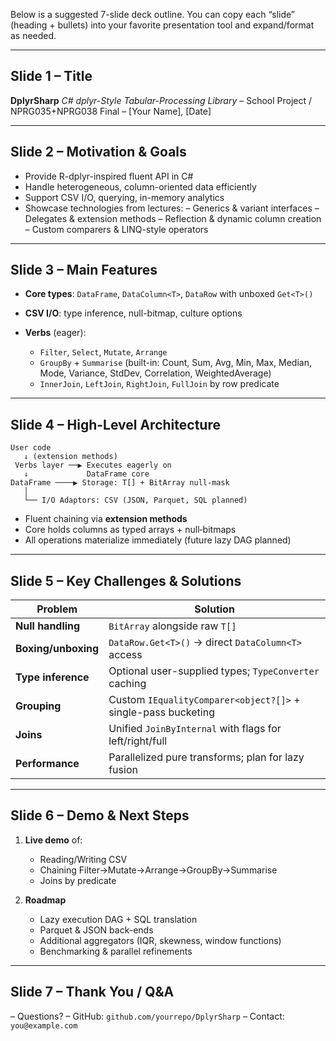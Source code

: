 Below is a suggested 7-slide deck outline. You can copy each “slide” (heading + bullets) into your favorite presentation tool and expand/format as needed.

---

## Slide 1 – Title

**DplyrSharp**
*C# dplyr-Style Tabular-Processing Library*
– School Project / NPRG035+NPRG038 Final
– \[Your Name], \[Date]

---

## Slide 2 – Motivation & Goals

* Provide R-dplyr-inspired fluent API in C#
* Handle heterogeneous, column-oriented data efficiently
* Support CSV I/O, querying, in-memory analytics
* Showcase technologies from lectures:
  – Generics & variant interfaces
  – Delegates & extension methods
  – Reflection & dynamic column creation
  – Custom comparers & LINQ-style operators

---

## Slide 3 – Main Features

* **Core types**: `DataFrame`, `DataColumn<T>`, `DataRow` with unboxed `Get<T>()`
* **CSV I/O**: type inference, null-bitmap, culture options
* **Verbs** (eager):

  * `Filter`, `Select`, `Mutate`, `Arrange`
  * `GroupBy` + `Summarise` (built-in: Count, Sum, Avg, Min, Max, Median, Mode, Variance, StdDev, Correlation, WeightedAverage)
  * `InnerJoin`, `LeftJoin`, `RightJoin`, `FullJoin` by row predicate

---

## Slide 4 – High-Level Architecture

```
User code
   ↓ (extension methods)
 Verbs layer ──▶ Executes eagerly on
   ↓             DataFrame core
DataFrame ────▶ Storage: T[] + BitArray null-mask
   │
   └── I/O Adaptors: CSV (JSON, Parquet, SQL planned)
```

* Fluent chaining via **extension methods**
* Core holds columns as typed arrays + null‐bitmaps
* All operations materialize immediately (future lazy DAG planned)

---

## Slide 5 – Key Challenges & Solutions

| Problem             | Solution                                                      |
| ------------------- | ------------------------------------------------------------- |
| **Null handling**   | `BitArray` alongside raw `T[]`                                |
| **Boxing/unboxing** | `DataRow.Get<T>()` → direct `DataColumn<T>` access            |
| **Type inference**  | Optional user-supplied types; `TypeConverter` caching         |
| **Grouping**        | Custom `IEqualityComparer<object?[]>` + single-pass bucketing |
| **Joins**           | Unified `JoinByInternal` with flags for left/right/full       |
| **Performance**     | Parallelized pure transforms; plan for lazy fusion            |

---

## Slide 6 – Demo & Next Steps

1. **Live demo** of:

   * Reading/Writing CSV
   * Chaining Filter→Mutate→Arrange→GroupBy→Summarise
   * Joins by predicate
2. **Roadmap**

   * Lazy execution DAG + SQL translation
   * Parquet & JSON back-ends
   * Additional aggregators (IQR, skewness, window functions)
   * Benchmarking & parallel refinements

---

## Slide 7 – Thank You / Q\&A

– Questions?
– GitHub: `github.com/yourrepo/DplyrSharp`
– Contact: `you@example.com`
